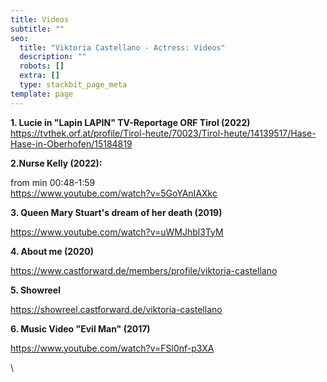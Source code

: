 ```yaml
---
title: Videos
subtitle: ""
seo:
  title: "Viktoria Castellano - Actress: Videos"
  description: ""
  robots: []
  extra: []
  type: stackbit_page_meta
template: page
---
```

**1. Lucie in "Lapin LAPIN" TV-Reportage ORF Tirol (2022)**\
https://tvthek.orf.at/profile/Tirol-heute/70023/Tirol-heute/14139517/Hase-Hase-in-Oberhofen/15184819

**2.Nurse Kelly (2022):**

from min 00:48-1:59\
https://www.youtube.com/watch?v=5GoYAnIAXkc

**3. Queen Mary Stuart's dream of her death (2019)** 

https://www.youtube.com/watch?v=uWMJhbl3TyM

**4. About me (2020)**

https://www.castforward.de/members/profile/viktoria-castellano

**5. Showreel** 

https://showreel.castforward.de/viktoria-castellano

**6. Music Video "Evil Man" (2017)**

https://www.youtube.com/watch?v=FSl0nf-p3XA

\